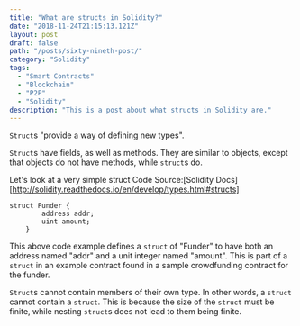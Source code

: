 ```yaml
---
title: "What are structs in Solidity?"
date: "2018-11-24T21:15:13.121Z"
layout: post
draft: false
path: "/posts/sixty-nineth-post/"
category: "Solidity"
tags:
  - "Smart Contracts"
  - "Blockchain"
  - "P2P"
  - "Solidity"
description: "This is a post about what structs in Solidity are."
---
```


`Struct`s "provide a way of defining new types".

`Struct`s have fields, as well as methods. They are similar to objects, except that objects do not have methods, while `struct`s do. 

Let's look at a very simple struct Code Source:[Solidity Docs][http://solidity.readthedocs.io/en/develop/types.html#structs]

```
struct Funder {
        address addr;
        uint amount;
    }
```

This above code example defines a `struct` of "Funder" to have both 
an address named "addr" and a unit integer named "amount". This is part of a `struct` in an example contract found in a sample crowdfunding contract for the funder. 

`Struct`s cannot contain members of their own type. In other words, a `struct` cannot contain a `struct`. This is because the size of the `struct` must be finite, while nesting `struct`s does not lead to them being finite. 


